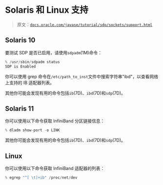 # Solaris 和 Linux 支持

> 原文：[`docs.oracle.com/javase/tutorial/sdp/sockets/support.html`](https://docs.oracle.com/javase/tutorial/sdp/sockets/support.html)

## Solaris 10

要测试 SDP 是否已启用，请使用`sdpadm`(1M)命令：

```java
% /usr/sbin/sdpadm status
SDP is Enabled

```

你可以使用 grep 命令在`/etc/path_to_inst`文件中搜索字符串"ibd"，以查看网络上支持的 IB 适配器列表。

其他你可能会发现有用的命令包括`ib`(7D)、`ibd`(7D)和`sdp`(7D)。

## Solaris 11

你可以使用以下命令获取 InfiniBand 分区链接信息：

```java
% dladm show-port -o LINK

```

其他你可能会发现有用的命令包括`ib`(7D)、`ibd`(7D)和`sdp`(7D)。

## Linux

你可以使用以下命令获取 InfiniBand 适配器的列表：

```java
% egrep "^[ \t]+ib" /proc/net/dev

```
